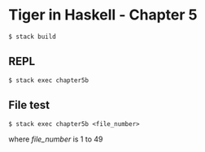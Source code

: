 # Tiger in Haskell - Chapter 5

```command
$ stack build
```

## REPL
```command
$ stack exec chapter5b
```

## File test
```command
$ stack exec chapter5b <file_number>
```
where *file_number* is 1 to 49